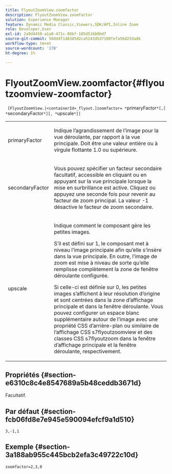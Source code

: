 ```yaml
---
title: FlyoutZoomView.zoomfactor
description: FlyoutZoomView.zoomfactor
solution: Experience Manager
feature: Dynamic Media Classic,Viewers,SDK/API,Inline Zoom
role: Developer,User
exl-id: 2a9d4450-a1a0-471c-86bf-105d516b0bd7
source-git-commit: 50dddf148345d2ca5243d5d7108fefa56d23dad6
workflow-type: tm+mt
source-wordcount: '178'
ht-degree: 1%

---
```


# FlyoutZoomView.zoomfactor{#flyoutzoomview-zoomfactor}

` [FlyoutZoomView.|<containerId>_flyout.]zoomfactor= *`primaryFactor`*[,[ *`secondaryFactor`*][, *`upscale`*]]`

<table id="table_9B98C97485DD4DEB8A6ECBCE8DF6B886"> 
 <tbody> 
  <tr> 
   <td colname="col1"> <p> <span class="codeph"> <span class="varname"> primaryFactor</span> </span> </p> </td> 
   <td colname="col2"> <p> Indique l’agrandissement de l’image pour la vue déroulante, par rapport à la vue principale. Doit être une valeur entière ou à virgule flottante <span class="codeph"> 1.0</span> ou supérieure. </p> </td> 
  </tr> 
  <tr> 
   <td colname="col1"> <p> <span class="codeph"> <span class="varname"> secondaryFactor</span> </span> </p> </td> 
   <td colname="col2"> <p> Vous pouvez spécifier un facteur secondaire facultatif, accessible en cliquant ou en appuyant sur la vue principale lorsque la mise en surbrillance est active. Cliquez ou appuyez une seconde fois pour revenir au facteur de zoom principal. La valeur <span class="codeph"> -1</span> désactive le facteur de zoom secondaire. </p> </td> 
  </tr> 
  <tr> 
   <td colname="col1"> <p><span class="codeph"><span class="varname"> upscale</span></span> </p> </td> 
   <td colname="col2"> <p>Indique comment le composant gère les petites images. </p> <p>S’il est défini sur <span class="codeph"> 1</span>, le composant met à niveau l’image principale afin qu’elle s’insère dans la vue principale. En outre, l’image de zoom est mise à niveau de sorte qu’elle remplisse complètement la zone de fenêtre déroulante configurée. </p> <p>Si celle-ci est définie sur <span class="codeph"> 0</span>, les petites images s’affichent à leur résolution d’origine et sont centrées dans la zone d’affichage principale et dans la fenêtre déroulante. Vous pouvez configurer un espace blanc supplémentaire autour de l’image avec une propriété CSS d’arrière-plan ou similaire de l’affichage CSS <span class="codeph"> s7flyoutzoomview</span> et des classes CSS <span class="codeph"> s7flyoutzoom</span> dans la fenêtre d’affichage principale et la fenêtre déroulante, respectivement. </p> </td> 
  </tr> 
 </tbody> 
</table>

## Propriétés {#section-e6310c8c4e8547689a5b48ceddb3671d}

Facultatif.

## Par défaut {#section-fcb06fd8e7e945e590094efcf9a1d510}

`3,-1,1`

## Exemple {#section-3a188ab955c445bcb2efa3c49722c10d}

`zoomfactor=2,3,0`
